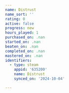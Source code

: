 ```yaml
---
name: Distrust
name_sort: ''
rating: 0
active: false
progress: new
hours_played: 1
purchased_on: .nan
started_on: .nan
beaten_on: .nan
completed_on: .nan
mastered_on: .nan
identifiers:
  - type: steam
    appid: '635200'
    name: Distrust
    synced_on: '2024-10-04'

---
```

